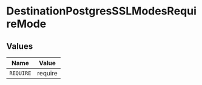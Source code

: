 # DestinationPostgresSSLModesRequireMode


## Values

| Name      | Value     |
| --------- | --------- |
| `REQUIRE` | require   |